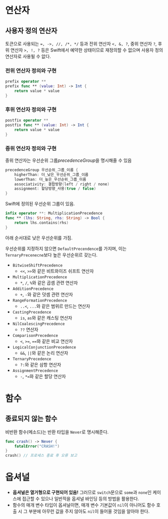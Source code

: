 # 연산자

## 사용자 정의 연산자

토큰으로 사용되는 `=, ->, //, /*, */` 등과 전위 연산자 `<, &, ?`, 중위 연산자 `?`, 후위 연산자 `>, !, ?` 등은 Swift에서 예약한 상태이므로 재정의할 수 없으며 사용자 정의 연산자로 사용될 수 앖다.

### 전위 연산자 정의와 구현

```swift
prefix operator **
prefix func ** (value: Int) -> Int {
    return value * value
}
```

### 후위 연산자 정의와 구현

```swift
postfix operator **
postfix func ** (value: Int) -> Int {
    return value * value
}
```

### 중위 연산자 정의와 구현

중위 연산자는 우선순위 그룹*precedenceGroup*을 명시해줄 수 있음

```swift
precedenceGroup 우선순위_그룹_이름 {
    higherThan: 더_낮은_우선순위_그룹_이름
    lowerThan: 더_높은_우선순위_그룹_이름
    associativity: 결합방향(left / right / none)
    assignment: 할당방향_사용(true / false)
}
```

Swift에 정의된 우선순위 그룹이 있음.

```swift
infix operator **: MultiplicationPrecedence
func ** (lhs: String, rhs: String) -> Bool {
    return lhs.contains(rhs)
}
```

아래 순서대로 낮은 우선순위를 가짐.

우선순위를 지정하지 않으면 `DefaultPrecendence`를 가지며, 이는 `TernaryPrecenecne`보다 높은 우선순위르 갖는다.

- `BitwiseShiftPrecedence`
  - `<<`, `>>`와 같은 비트와이즈 쉬프트 연산자
- `MultiplicationPrecedence`
  - `*`, `/`, `%`와 같은 곱셈 관련 연산자
- `AdditionPrecedence`
  - `+`, `-`와 같은 덧셈 관련 연산자
- `RangeFormationPrecedence`
  - `..<`, `...`와 같은 범위르 만드는 연산자
- `CastingPrecedence`
  - `is`, `as`와 같은 캐스팅 연산자
- `NilCoalescingPrecedence`
  - `??` 연산자
- `ComparisonPrecedence`
  - `<`, `>=`, `==`와 같은 비교 연산자
- `LogicalConjunctionPrecedence`
  - `&&`, `||`와 같은 논리 연산자
- `TernaryPrecedence`
  - `?:`와 같은 삼항 연산자
- `AssignmentPrecedence`
  - `-`, `*=`와 같은 할당 연산자

# 함수

## 종료되지 않는 함수

비반환 함수(메소드)는 반환 타입을 `Never`로 명시해준다.

```swift
func crash() -> Never {
    fatalError("CRASH!")
}
crash()	// 프로세스 종료 후 오류 보고
```

# 옵셔널

- **옵셔널은 열거형으로 구현되어 있음!** 그러므로 `switch`문으로 `some`과 `none`인 케이스에 접근할 수 있으나 일반적을 옵셔널 바인딩 등의 방법을 활용한다.
- 함수의 매개 변수 타입이 옵셔널이면, 매개 변수 기본값이 `nil`이 아니어도 함수 호출 시 그 부분에 아무런 값을 주지 않아도 `nil`이 들어올 것임을 알아야 한다.


